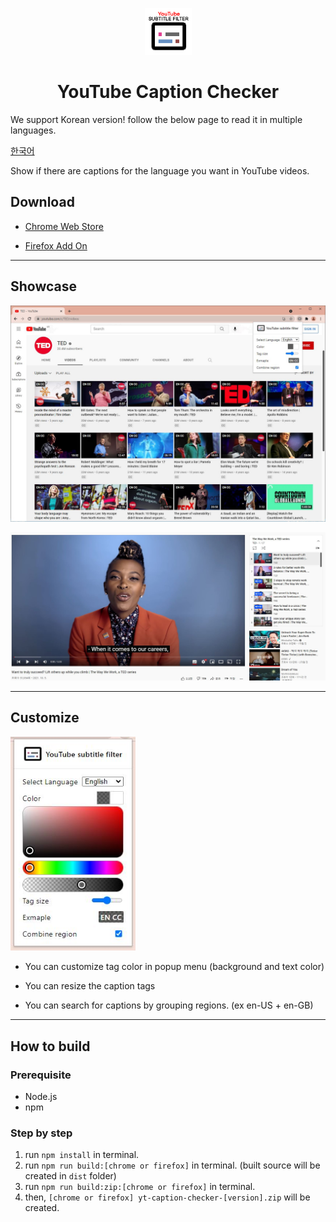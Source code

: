 <p align="center">
  <img src="src/asset/logo/logo-big-128.png" width="75" height="75"/>
</p>

<h1 align="center">YouTube Caption Checker</h1>

We support Korean version!
follow the below page to read it in multiple languages.

[한국어](README_KO.md)

Show if there are captions for the language you want in YouTube videos.

## Download

- [Chrome Web Store](https://chrome.google.com/webstore/detail/Youtube-subtitle-filter/onmelgncdnoihoaopmkcacadlmjmcehd)

- [Firefox Add On](https://addons.mozilla.org/ko/firefox/addon/youtube-subtitle-filter)

---

## Showcase

![Showcase Videos](docs/showcase/showcase_videos.jpg)

![Showcase In Video](docs/showcase/showcase_invideo.jpg)

---

## Customize

<img src="docs/showcase/showcase_popup.jpg" width="200">

- You can customize tag color in popup menu (background and text color)

- You can resize the caption tags

- You can search for captions by grouping regions. (ex en-US + en-GB)

---

## How to build

### Prerequisite

- Node.js
- npm

### Step by step

1. run `npm install` in terminal.
2. run `npm run build:[chrome or firefox]` in terminal. (built source will be created in `dist` folder)
3. run `npm run build:zip:[chrome or firefox]` in terminal.
4. then, `[chrome or firefox] yt-caption-checker-[version].zip` will be created.
